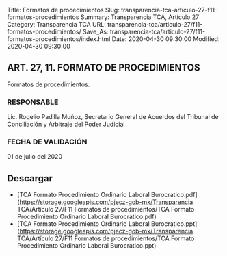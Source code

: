 Title: Formatos de procedimientos
Slug: transparencia-tca-articulo-27-f11-formatos-procedimientos
Summary: Transparencia TCA, Artículo 27
Category: Transparencia TCA
URL: transparencia-tca/articulo-27/f11-formatos-procedimientos/
Save_As: transparencia-tca/articulo-27/f11-formatos-procedimientos/index.html
Date: 2020-04-30 09:30:00
Modified: 2020-04-30 09:30:00


## ART. 27, 11. FORMATO DE PROCEDIMIENTOS

Formatos de procedimientos.

### RESPONSABLE

Lic. Rogelio Padilla Muñoz, Secretario General de Acuerdos del Tribunal de Conciliación y Arbitraje del Poder Judicial

### FECHA DE VALIDACIÓN

01 de julio del 2020


## Descargar


* [TCA Formato Procedimiento Ordinario Laboral Burocratico.pdf](https://storage.googleapis.com/pjecz-gob-mx/Transparencia TCA/Artículo 27/F11 Formatos de procedimientos/TCA Formato Procedimiento Ordinario Laboral Burocratico.pdf)
* [TCA Formato Procedimiento Ordinario Laboral Burocratico.ppt](https://storage.googleapis.com/pjecz-gob-mx/Transparencia TCA/Artículo 27/F11 Formatos de procedimientos/TCA Formato Procedimiento Ordinario Laboral Burocratico.ppt)


